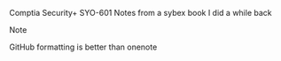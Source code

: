 Comptia Security+ SYO-601 Notes from a sybex book I did a while back

>[!NOTE]
GitHub formatting is better than onenote
